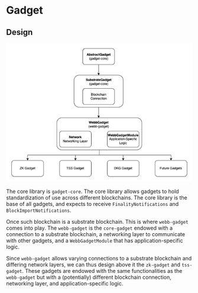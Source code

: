 # Gadget

## Design


![](./resources/gadget.png)

The core library is `gadget-core`. The core library allows gadgets to hold standardization of use across different blockchains. The core library is the base of all gadgets, and expects to receive `FinalityNotifications` and `BlockImportNotifications`.

Once such blockchain is a substrate blockchain. This is where `webb-gadget` comes into play. The `webb-gadget` is the `core-gadget` endowed with a connection to a substrate blockchain, a networking layer to communicate with other gadgets, and a `WebbGadgetModule` that has application-specific logic. 

Since `webb-gadget` allows varying connections to a substrate blockchain and differing network layers, we can thus design above it the `zk-gadget` and `tss-gadget`. These gadgets are endowed with the same functionalities as the `webb-gadget` but with a (potentially) different blockchain connection, networking layer, and application-specific logic.
